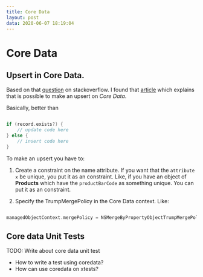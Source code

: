 ```yaml
---
title: Core Data
layout: post
data: 2020-06-07 18:19:04
---
```


# Core Data

## Upsert in Core Data.

Based on that [question](https://stackoverflow.com/questions/12374132/coredata-is-there-a-good-way-to-upsert-items/47740579#47740579)
on stackoverflow. I found that [article](https://www.upbeat.it/upsert-in-core-data/) which explains that is possible to make an upsert
on *Core Data*.

Basically, better than

```swift

if (record.exists?) {
	// update code here
} else {
	// insert code here
}

```

To make an upsert you have to:

1. Create a constraint on the name attribute. If you want that the `attribute x` be unique, you put it as an constraint.
Like, if you have an object of **Products** which have the `productBarCode` as something unique. You can put it as an constraint.

2. Specify the TrumpMergePolicy in the Core Data context. Like:

```swift

managedObjectContext.mergePolicy = NSMergeByPropertyObjectTrumpMergePolicy

```
## Core data Unit Tests

TODO: Write about core data unit test

- How to write a test using coredata?
- How can use coredata on xtests?
